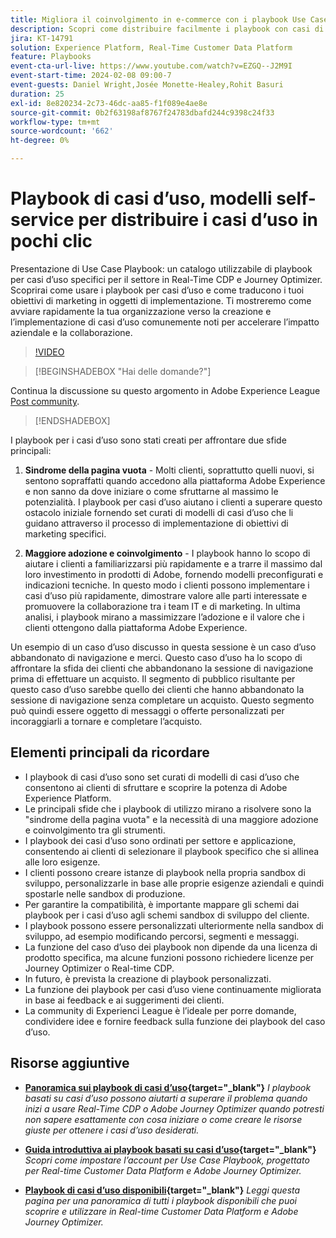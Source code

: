 ```yaml
---
title: Migliora il coinvolgimento in e-commerce con i playbook Use Case, modelli self-service per distribuire casi di utilizzo e-commerce in pochi clic
description: Scopri come distribuire facilmente i playbook con casi di utilizzo in Adobe Real-Time CDP e Adobe Journey Optimizer e sbloccare il potenziale per migliorare il coinvolgimento dei clienti nell’e-commerce.
jira: KT-14791
solution: Experience Platform, Real-Time Customer Data Platform
feature: Playbooks
event-cta-url-live: https://www.youtube.com/watch?v=EZGQ--J2M9I
event-start-time: 2024-02-08 09:00-7
event-guests: Daniel Wright,Josée Monette-Healey,Rohit Basuri
duration: 25
exl-id: 8e820234-2c73-46dc-aa85-f1f089e4ae8e
source-git-commit: 0b2f63198af8767f24783dbafd244c9398c24f33
workflow-type: tm+mt
source-wordcount: '662'
ht-degree: 0%

---
```


# Playbook di casi d’uso, modelli self-service per distribuire i casi d’uso in pochi clic

Presentazione di Use Case Playbook: un catalogo utilizzabile di playbook per casi d’uso specifici per il settore in Real-Time CDP e Journey Optimizer. Scoprirai come usare i playbook per casi d’uso e come traducono i tuoi obiettivi di marketing in oggetti di implementazione. Ti mostreremo come avviare rapidamente la tua organizzazione verso la creazione e l’implementazione di casi d’uso comunemente noti per accelerare l’impatto aziendale e la collaborazione.

>[!VIDEO](https://video.tv.adobe.com/v/3426930/?quality=12&learn=on)

>[!BEGINSHADEBOX &quot;Hai delle domande?&quot;]

Continua la discussione su questo argomento in Adobe Experience League [Post community](https://experienceleaguecommunities.adobe.com/t5/adobe-experience-platform/experience-league-live-post-session-discussion-use-case/m-p/651643#M488).

>[!ENDSHADEBOX]

I playbook per i casi d’uso sono stati creati per affrontare due sfide principali:

1. **Sindrome della pagina vuota** - Molti clienti, soprattutto quelli nuovi, si sentono sopraffatti quando accedono alla piattaforma Adobe Experience e non sanno da dove iniziare o come sfruttarne al massimo le potenzialità. I playbook per casi d’uso aiutano i clienti a superare questo ostacolo iniziale fornendo set curati di modelli di casi d’uso che li guidano attraverso il processo di implementazione di obiettivi di marketing specifici.

1. **Maggiore adozione e coinvolgimento** - I playbook hanno lo scopo di aiutare i clienti a familiarizzarsi più rapidamente e a trarre il massimo dal loro investimento in prodotti di Adobe, fornendo modelli preconfigurati e indicazioni tecniche.  In questo modo i clienti possono implementare i casi d’uso più rapidamente, dimostrare valore alle parti interessate e promuovere la collaborazione tra i team IT e di marketing.  In ultima analisi, i playbook mirano a massimizzare l’adozione e il valore che i clienti ottengono dalla piattaforma Adobe Experience.

Un esempio di un caso d’uso discusso in questa sessione è un caso d’uso abbandonato di navigazione e merci. Questo caso d’uso ha lo scopo di affrontare la sfida dei clienti che abbandonano la sessione di navigazione prima di effettuare un acquisto. Il segmento di pubblico risultante per questo caso d’uso sarebbe quello dei clienti che hanno abbandonato la sessione di navigazione senza completare un acquisto. Questo segmento può quindi essere oggetto di messaggi o offerte personalizzati per incoraggiarli a tornare e completare l’acquisto.

## Elementi principali da ricordare

* I playbook di casi d’uso sono set curati di modelli di casi d’uso che consentono ai clienti di sfruttare e scoprire la potenza di Adobe Experience Platform.
* Le principali sfide che i playbook di utilizzo mirano a risolvere sono la &quot;sindrome della pagina vuota&quot; e la necessità di una maggiore adozione e coinvolgimento tra gli strumenti.
* I playbook dei casi d’uso sono ordinati per settore e applicazione, consentendo ai clienti di selezionare il playbook specifico che si allinea alle loro esigenze.
* I clienti possono creare istanze di playbook nella propria sandbox di sviluppo, personalizzarle in base alle proprie esigenze aziendali e quindi spostarle nelle sandbox di produzione.
* Per garantire la compatibilità, è importante mappare gli schemi dai playbook per i casi d’uso agli schemi sandbox di sviluppo del cliente.
* I playbook possono essere personalizzati ulteriormente nella sandbox di sviluppo, ad esempio modificando percorsi, segmenti e messaggi.
* La funzione del caso d’uso dei playbook non dipende da una licenza di prodotto specifica, ma alcune funzioni possono richiedere licenze per Journey Optimizer o Real-time CDP.
* In futuro, è prevista la creazione di playbook personalizzati.
* La funzione dei playbook per casi d’uso viene continuamente migliorata in base ai feedback e ai suggerimenti dei clienti.
* La community di Experienci League è l’ideale per porre domande, condividere idee e fornire feedback sulla funzione dei playbook del caso d’uso.

## Risorse aggiuntive

* **[Panoramica sui playbook di casi d’uso](https://experienceleague.adobe.com/docs/experience-platform/use-case-playbooks/playbooks/overview.html){target="_blank"}**
  *I playbook basati su casi d’uso possono aiutarti a superare il problema quando inizi a usare Real-Time CDP o Adobe Journey Optimizer quando potresti non sapere esattamente con cosa iniziare o come creare le risorse giuste per ottenere i casi d’uso desiderati.*

* **[Guida introduttiva ai playbook basati su casi d’uso](https://experienceleague.adobe.com/docs/experience-platform/use-case-playbooks/playbooks/get-started.html?lang=it){target="_blank"}**
  *Scopri come impostare l’account per Use Case Playbook, progettato per Real-time Customer Data Platform e Adobe Journey Optimizer.*

* **[Playbook di casi d’uso disponibili](https://experienceleague.adobe.com/docs/experience-platform/use-case-playbooks/playbooks/playbooks-list.html?lang=it){target="_blank"}**
  *Leggi questa pagina per una panoramica di tutti i playbook disponibili che puoi scoprire e utilizzare in Real-time Customer Data Platform e Adobe Journey Optimizer.*
